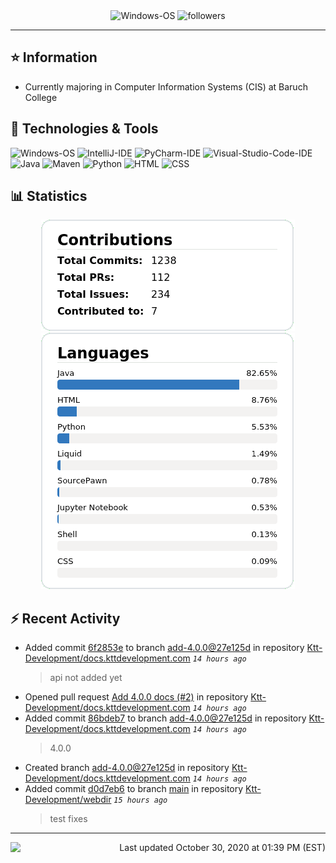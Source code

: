 <div align="center">
    <img 
        src="https://img.shields.io/badge/OS-Windows-informational?style=for-the-badge&color=3278be"
        alt="Windows-OS">
    <img 
        src="https://img.shields.io/github/followers/katsute?color=3278be&style=for-the-badge"
        alt="followers">
</div>

<hr>

## ⭐ Information

 - Currently majoring in Computer Information Systems (CIS) at Baruch College

## 🔧 Technologies & Tools

<img 
    src="https://img.shields.io/badge/OS-Windows-informational?style=flat-square&color=3278be"
    alt="Windows-OS">
<img 
    src="https://img.shields.io/badge/Editor-IntelliJ_IDEA-informational?style=flat-square&logo=intellij-idea&logoColor=white&color=3278be"
    alt="IntelliJ-IDE">
<img 
    src="https://img.shields.io/badge/Editor-PyCharm-informational?style=flat-square&logo=pycharm&logoColor=white&color=3278be"
    alt="PyCharm-IDE">
<img 
    src="https://img.shields.io/badge/Editor-Visual_Studio_Code-informational?style=flat-square&logo=Visual-Studio-Code&logoColor=white&color=3278be"
    alt="Visual-Studio-Code-IDE">
<img 
    src="https://img.shields.io/badge/Code-Java-informational?style=flat-square&logo=java&logoColor=white&color=3278be"
    alt="Java">
<img 
    src="https://img.shields.io/badge/Tools-Maven-informational?style=flat-square&logo=apache-maven&logoColor=white&color=3278be"
    alt="Maven">
<img 
    src="https://img.shields.io/badge/Code-Python-informational?style=flat-square&logo=python&logoColor=white&color=3278be"
    alt="Python">
<img 
    src="https://img.shields.io/badge/Code-HTML-informational?style=flat-square&logo=html5&logoColor=white&color=3278be"
    alt="HTML">
<img 
    src="https://img.shields.io/badge/Code-CSS-informational?style=flat-square&logo=css-wizardry&logoColor=white&color=3278be"
    alt="CSS">

## 📊 Statistics
<div align="center">
    <a href="https://github.com/Katsute/">
        <img src="https://github.com/Katsute/Katsute/blob/main/contributions.png">
    </a>
    <a href="https://github.com/Katsute/">
        <img src="https://github.com/Katsute/Katsute/blob/main/languages.png">
    </a>
</div>

## ⚡ Recent Activity

 - Added commit [6f2853e](https://github.com/Ktt-Development/docs.kttdevelopment.com/commit/6f2853e10e28d1108ae08eecd53b4ae4538e3378) to branch [add-4.0.0@27e125d](https://github.com/Ktt-Development/docs.kttdevelopment.com/tree/add-4.0.0@27e125d) in repository [Ktt-Development/docs.kttdevelopment.com](https://github.com/Ktt-Development/docs.kttdevelopment.com)  *`14 hours ago`*
   > api not added yet
 - Opened pull request [Add 4.0.0 docs (#2)](https://github.com/Ktt-Development/docs.kttdevelopment.com/pull/2) in repository [Ktt-Development/docs.kttdevelopment.com](https://github.com/Ktt-Development/docs.kttdevelopment.com)  *`14 hours ago`*
 - Added commit [86bdeb7](https://github.com/Ktt-Development/docs.kttdevelopment.com/commit/86bdeb7cb5c7e82ba07d9d301b3b5ad791c5fafa) to branch [add-4.0.0@27e125d](https://github.com/Ktt-Development/docs.kttdevelopment.com/tree/add-4.0.0@27e125d) in repository [Ktt-Development/docs.kttdevelopment.com](https://github.com/Ktt-Development/docs.kttdevelopment.com)  *`14 hours ago`*
   > 4.0.0
 - Created branch [add-4.0.0@27e125d](https://github.com/Ktt-Development/docs.kttdevelopment.com/tree/add-4.0.0@27e125d) in repository [Ktt-Development/docs.kttdevelopment.com](https://github.com/Ktt-Development/docs.kttdevelopment.com) *`14 hours ago`*
 - Added commit [d0d7eb6](https://github.com/Ktt-Development/webdir/commit/d0d7eb6f94f9b6f503ce7ab66332280defab751a) to branch [main](https://github.com/Ktt-Development/webdir/tree/main) in repository [Ktt-Development/webdir](https://github.com/Ktt-Development/webdir)  *`15 hours ago`*
   > test fixes

---
<img align="left" src="https://github.com/Katsute/Katsute/workflows/Update%20README.md/badge.svg"><p align="right">Last updated October 30, 2020 at 01:39 PM (EST)</p>
